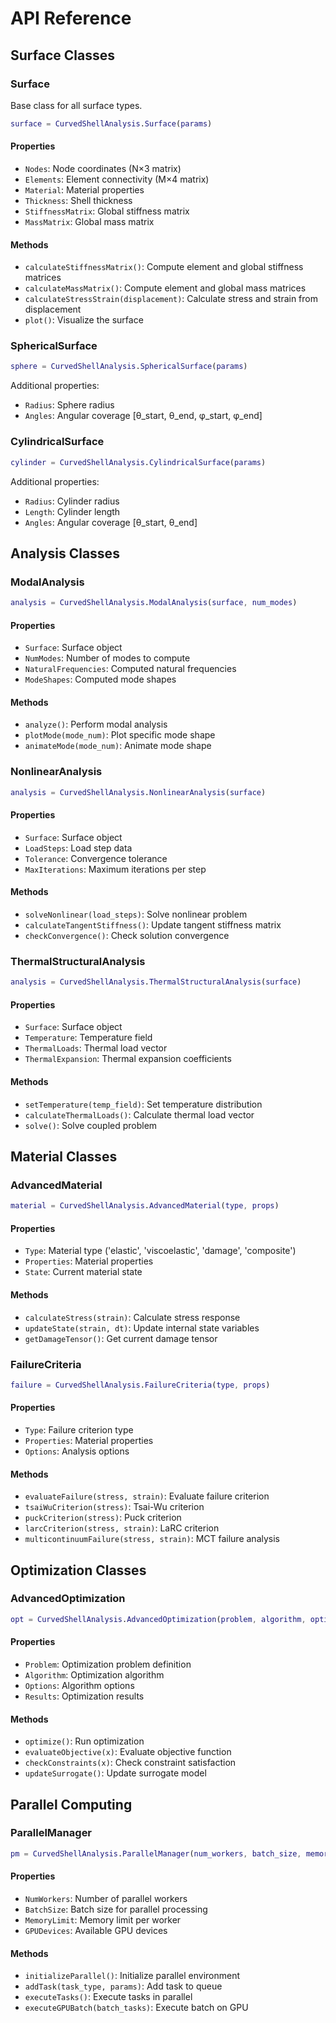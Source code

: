 # API Reference

## Surface Classes

### Surface
Base class for all surface types.

```matlab
surface = CurvedShellAnalysis.Surface(params)
```

#### Properties
- `Nodes`: Node coordinates (N×3 matrix)
- `Elements`: Element connectivity (M×4 matrix)
- `Material`: Material properties
- `Thickness`: Shell thickness
- `StiffnessMatrix`: Global stiffness matrix
- `MassMatrix`: Global mass matrix

#### Methods
- `calculateStiffnessMatrix()`: Compute element and global stiffness matrices
- `calculateMassMatrix()`: Compute element and global mass matrices
- `calculateStressStrain(displacement)`: Calculate stress and strain from displacement
- `plot()`: Visualize the surface

### SphericalSurface
```matlab
sphere = CurvedShellAnalysis.SphericalSurface(params)
```

Additional properties:
- `Radius`: Sphere radius
- `Angles`: Angular coverage [θ_start, θ_end, φ_start, φ_end]

### CylindricalSurface
```matlab
cylinder = CurvedShellAnalysis.CylindricalSurface(params)
```

Additional properties:
- `Radius`: Cylinder radius
- `Length`: Cylinder length
- `Angles`: Angular coverage [θ_start, θ_end]

## Analysis Classes

### ModalAnalysis
```matlab
analysis = CurvedShellAnalysis.ModalAnalysis(surface, num_modes)
```

#### Properties
- `Surface`: Surface object
- `NumModes`: Number of modes to compute
- `NaturalFrequencies`: Computed natural frequencies
- `ModeShapes`: Computed mode shapes

#### Methods
- `analyze()`: Perform modal analysis
- `plotMode(mode_num)`: Plot specific mode shape
- `animateMode(mode_num)`: Animate mode shape

### NonlinearAnalysis
```matlab
analysis = CurvedShellAnalysis.NonlinearAnalysis(surface)
```

#### Properties
- `Surface`: Surface object
- `LoadSteps`: Load step data
- `Tolerance`: Convergence tolerance
- `MaxIterations`: Maximum iterations per step

#### Methods
- `solveNonlinear(load_steps)`: Solve nonlinear problem
- `calculateTangentStiffness()`: Update tangent stiffness matrix
- `checkConvergence()`: Check solution convergence

### ThermalStructuralAnalysis
```matlab
analysis = CurvedShellAnalysis.ThermalStructuralAnalysis(surface)
```

#### Properties
- `Surface`: Surface object
- `Temperature`: Temperature field
- `ThermalLoads`: Thermal load vector
- `ThermalExpansion`: Thermal expansion coefficients

#### Methods
- `setTemperature(temp_field)`: Set temperature distribution
- `calculateThermalLoads()`: Calculate thermal load vector
- `solve()`: Solve coupled problem

## Material Classes

### AdvancedMaterial
```matlab
material = CurvedShellAnalysis.AdvancedMaterial(type, props)
```

#### Properties
- `Type`: Material type ('elastic', 'viscoelastic', 'damage', 'composite')
- `Properties`: Material properties
- `State`: Current material state

#### Methods
- `calculateStress(strain)`: Calculate stress response
- `updateState(strain, dt)`: Update internal state variables
- `getDamageTensor()`: Get current damage tensor

### FailureCriteria
```matlab
failure = CurvedShellAnalysis.FailureCriteria(type, props)
```

#### Properties
- `Type`: Failure criterion type
- `Properties`: Material properties
- `Options`: Analysis options

#### Methods
- `evaluateFailure(stress, strain)`: Evaluate failure criterion
- `tsaiWuCriterion(stress)`: Tsai-Wu criterion
- `puckCriterion(stress)`: Puck criterion
- `larcCriterion(stress, strain)`: LaRC criterion
- `multicontinuumFailure(stress, strain)`: MCT failure analysis

## Optimization Classes

### AdvancedOptimization
```matlab
opt = CurvedShellAnalysis.AdvancedOptimization(problem, algorithm, options)
```

#### Properties
- `Problem`: Optimization problem definition
- `Algorithm`: Optimization algorithm
- `Options`: Algorithm options
- `Results`: Optimization results

#### Methods
- `optimize()`: Run optimization
- `evaluateObjective(x)`: Evaluate objective function
- `checkConstraints(x)`: Check constraint satisfaction
- `updateSurrogate()`: Update surrogate model

## Parallel Computing

### ParallelManager
```matlab
pm = CurvedShellAnalysis.ParallelManager(num_workers, batch_size, memory_limit)
```

#### Properties
- `NumWorkers`: Number of parallel workers
- `BatchSize`: Batch size for parallel processing
- `MemoryLimit`: Memory limit per worker
- `GPUDevices`: Available GPU devices

#### Methods
- `initializeParallel()`: Initialize parallel environment
- `addTask(task_type, params)`: Add task to queue
- `executeTasks()`: Execute tasks in parallel
- `executeGPUBatch(batch_tasks)`: Execute batch on GPU
